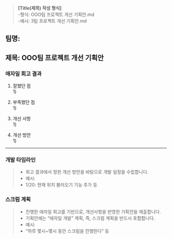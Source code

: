 >**[Title(제목) 작성 형식]** <br>
>-형식: OOO팀 프로젝트 개선 기획안.md<br>
>-예시: 3팀 프로젝트 개선 기획안.md<br>

## 팀명:

## 제목: OOO팀 프로젝트 개선 기획안

### 애자일 회고 결과
1. 잘했던 점<br>
    1)
    
2. 부족했던 점<br>
    1)

3. 개선 사항<br>
    1)

4. 개선 방안<br>
    1)


***

### 개발 타임라인

> - 회고 결과에서 정한 개선 방안을 바탕으로 개발 일정을 수립합니다.
> - 예시:
> - 1/20: 현재 위치 불러오기 기능 추가 등

### 스크럼 계획

>- 진행한 애자일 회고를 기반으로, 개선사항을 반영한 기획안을 제출합니다.
>- 기획안에는 “애자일 개발” 계획, 즉, 스크럼 계획을 반드시 포함합니다.
>- 예시:
>- “하루 몇시~몇시 동안 스크럼을 진행한다” 등
